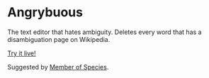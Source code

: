 # Angrybuous

The text editor that hates ambiguity. Deletes every word that has a disambiguation page on Wikipedia.

[Try it live!](https://cdn.rawgit.com/LeopoldTal/angrybuous/master/index.html)

Suggested by [Member of Species](https://twitter.com/MemberOfSpecies/status/1024767357829312512).
